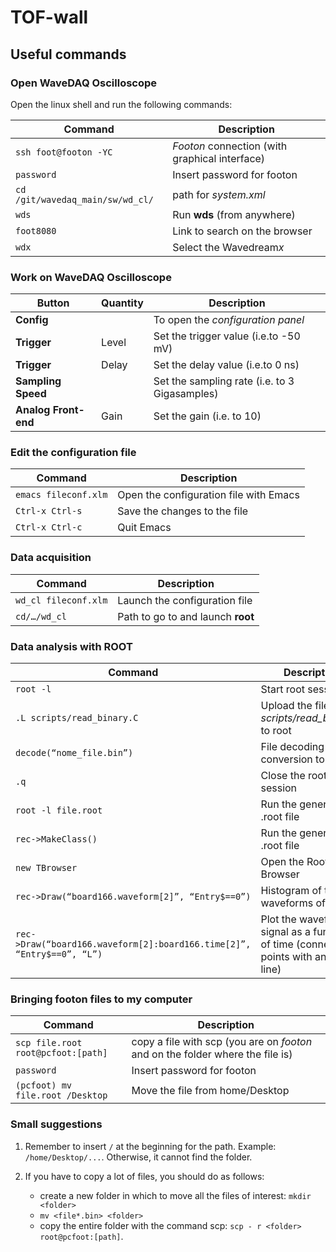 # TOF-wall

## Useful commands

### Open WaveDAQ Oscilloscope

Open the linux shell and run the following commands:

| Command | Description |
| --- | --- |
| `ssh foot@footon -YC`                       | *Footon* connection (with graphical interface)|
| `password`                                              | Insert password for footon|
| `cd /git/wavedaq_main/sw/wd_cl/`| path for *system.xml*|
| `wds`                                                        | Run **wds** (from anywhere)|
| `foot8080`                                              | Link to search on the browser|
| `wdx`                                                        | Select the Wavedream*x*|


### Work on WaveDAQ Oscilloscope

| Button                         | Quantity | Description |
| ---                               | ---          | --- |
| **Config**                   |               | To open the *configuration panel*|
| **Trigger**                   | Level     | Set the trigger value (i.e.to -50 mV)|
| **Trigger**                   | Delay    | Set the delay value (i.e.to 0 ns)|
| **Sampling Speed**   |              | Set the sampling rate (i.e. to 3 Gigasamples)
| **Analog Front-end** |Gain       | Set the gain (i.e. to 10)|


### Edit the configuration file

| Command | Description |
| --- | --- |
| `emacs fileconf.xlm`  | Open the configuration file with Emacs|
| `Ctrl-x Ctrl-s`            |Save the changes to the file|
| `Ctrl-x Ctrl-c`            | Quit Emacs|


### Data acquisition

| Command | Description |
| --- | --- |
| `wd_cl fileconf.xlm`  | Launch the configuration file |
| `cd/…/wd_cl`                  | Path to go to and launch **root**|


### Data analysis with ROOT

| Command | Description |
| --- | --- |
| `root -l`  | Start root session |
| `.L scripts/read_binary.C`                                                                                              | Upload the file *scripts/read_binary.C* to root |
| `decode(“nome_file.bin”)`                                                                                                | File decoding and conversion to .root |
| `.q`                                                                                                                                            | Close the root session |
| `root -l file.root`                                                                                                             | Run the generated .root file |
| `rec->MakeClass()`                                                                                                               | Run the generated .root file |
| `new TBrowser`                                                                                                                       | Open the Root Browser |
| `rec->Draw(“board166.waveform[2]”, “Entry$==0”)`                                                 | Histogram of the waveforms of ch2 |
| `rec->Draw(“board166.waveform[2]:board166.time[2]”, “Entry$==0”, “L”)`    | Plot the waveform signal as a function of time (connect the points with an "L" line) |


### Bringing footon files to my computer

| Command | Description |
| ---                                                                    | --- |
| `scp file.root root@pcfoot:[path]`     | copy a file with scp (you are on *footon* and on the folder where the file is) |
| `password`                                                      | Insert password for footon |
| `(pcfoot) mv file.root /Desktop`        | Move the file from home/Desktop |




### Small suggestions

1. Remember to insert `/` at the beginning for the path. Example: `/home/Desktop/...`. Otherwise, it cannot find the folder.

2. If you have to copy a lot of files, you should do as follows:
    - create a new folder in which to move all the files of interest:  `mkdir <folder>`
    - `mv <file*.bin> <folder>`
    - copy the entire folder with the command scp: `scp - r <folder> root@pcfoot:[path]`. 
